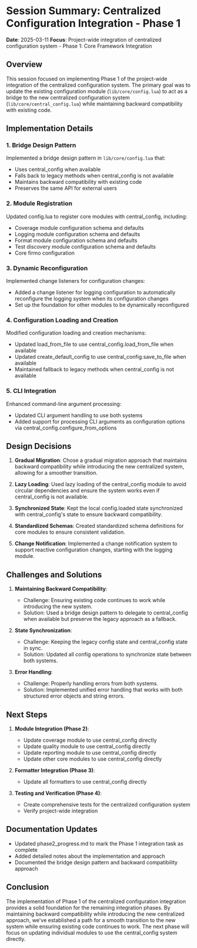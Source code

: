 # Session Summary: Centralized Configuration Integration - Phase 1

**Date**: 2025-03-11
**Focus**: Project-wide integration of centralized configuration system - Phase 1: Core Framework Integration

## Overview

This session focused on implementing Phase 1 of the project-wide integration of the centralized configuration system. The primary goal was to update the existing configuration module (`lib/core/config.lua`) to act as a bridge to the new centralized configuration system (`lib/core/central_config.lua`) while maintaining backward compatibility with existing code.

## Implementation Details

### 1. Bridge Design Pattern

Implemented a bridge design pattern in `lib/core/config.lua` that:
- Uses central_config when available
- Falls back to legacy methods when central_config is not available
- Maintains backward compatibility with existing code
- Preserves the same API for external users

### 2. Module Registration

Updated config.lua to register core modules with central_config, including:
- Coverage module configuration schema and defaults
- Logging module configuration schema and defaults
- Format module configuration schema and defaults
- Test discovery module configuration schema and defaults
- Core firmo configuration

### 3. Dynamic Reconfiguration

Implemented change listeners for configuration changes:
- Added a change listener for logging configuration to automatically reconfigure the logging system when its configuration changes
- Set up the foundation for other modules to be dynamically reconfigured

### 4. Configuration Loading and Creation

Modified configuration loading and creation mechanisms:
- Updated load_from_file to use central_config.load_from_file when available
- Updated create_default_config to use central_config.save_to_file when available
- Maintained fallback to legacy methods when central_config is not available

### 5. CLI Integration

Enhanced command-line argument processing:
- Updated CLI argument handling to use both systems
- Added support for processing CLI arguments as configuration options via central_config.configure_from_options

## Design Decisions

1. **Gradual Migration**: Chose a gradual migration approach that maintains backward compatibility while introducing the new centralized system, allowing for a smoother transition.

2. **Lazy Loading**: Used lazy loading of the central_config module to avoid circular dependencies and ensure the system works even if central_config is not available.

3. **Synchronized State**: Kept the local config.loaded state synchronized with central_config's state to ensure backward compatibility.

4. **Standardized Schemas**: Created standardized schema definitions for core modules to ensure consistent validation.

5. **Change Notification**: Implemented a change notification system to support reactive configuration changes, starting with the logging module.

## Challenges and Solutions

1. **Maintaining Backward Compatibility**: 
   - Challenge: Ensuring existing code continues to work while introducing the new system.
   - Solution: Used a bridge design pattern to delegate to central_config when available but preserve the legacy approach as a fallback.

2. **State Synchronization**: 
   - Challenge: Keeping the legacy config state and central_config state in sync.
   - Solution: Updated all config operations to synchronize state between both systems.

3. **Error Handling**: 
   - Challenge: Properly handling errors from both systems.
   - Solution: Implemented unified error handling that works with both structured error objects and string errors.

## Next Steps

1. **Module Integration (Phase 2)**:
   - Update coverage module to use central_config directly
   - Update quality module to use central_config directly
   - Update reporting module to use central_config directly
   - Update other core modules to use central_config directly

2. **Formatter Integration (Phase 3)**:
   - Update all formatters to use central_config directly

3. **Testing and Verification (Phase 4)**:
   - Create comprehensive tests for the centralized configuration system
   - Verify project-wide integration

## Documentation Updates

- Updated phase2_progress.md to mark the Phase 1 integration task as complete
- Added detailed notes about the implementation and approach
- Documented the bridge design pattern and backward compatibility approach

## Conclusion

The implementation of Phase 1 of the centralized configuration integration provides a solid foundation for the remaining integration phases. By maintaining backward compatibility while introducing the new centralized approach, we've established a path for a smooth transition to the new system while ensuring existing code continues to work. The next phase will focus on updating individual modules to use the central_config system directly.